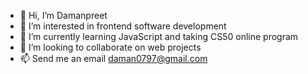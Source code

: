 - 👋 Hi, I’m Damanpreet
- 👀 I’m interested in frontend software development
- 🌱 I’m currently learning JavaScript and taking CS50 online program
- 💞️ I’m looking to collaborate on web projects
- 📫 Send me an email daman0797@gmail.com

<!---
ftl-ops/ftl-ops is a ✨ special ✨ repository because its `README.md` (this file) appears on your GitHub profile.
You can click the Preview link to take a look at your changes.
--->
